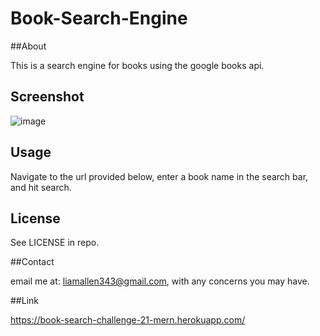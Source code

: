 # Book-Search-Engine

##About

This is a search engine for books using the google books api.

## Screenshot

![image](https://user-images.githubusercontent.com/113379247/227380913-8002c413-40fe-46f3-b2ba-87b52e6e56e3.png)

## Usage

Navigate to the url provided below, enter a book name in the search bar, and hit search.

## License

See LICENSE in repo.

##Contact

email me at: liamallen343@gmail.com,
with any concerns you may have.

##Link

https://book-search-challenge-21-mern.herokuapp.com/
